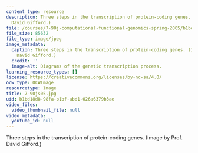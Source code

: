 ```yaml
---
content_type: resource
description: Three steps in the transcription of protein-coding genes. (Image by Prof.
  David Gifford.)
file: /courses/7-90j-computational-functional-genomics-spring-2005/b1bd18d898fab1bfabd1026a6379b3ae_7-90js05.jpg
file_size: 85632
file_type: image/jpeg
image_metadata:
  caption: Three steps in the transcription of protein-coding genes. (Image by Prof.
    David Gifford.)
  credit: ''
  image-alt: Diagrams of the genetic transcription process.
learning_resource_types: []
license: https://creativecommons.org/licenses/by-nc-sa/4.0/
ocw_type: OCWImage
resourcetype: Image
title: 7-90js05.jpg
uid: b1bd18d8-98fa-b1bf-abd1-026a6379b3ae
video_files:
  video_thumbnail_file: null
video_metadata:
  youtube_id: null
---
```

Three steps in the transcription of protein-coding genes. (Image by Prof. David Gifford.)